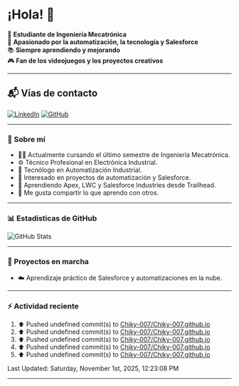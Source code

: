 # ¡Hola! 👋

:rocket: **Estudiante de Ingeniería Mecatrónica**  
:robot: **Apasionado por la automatización, la tecnología y Salesforce**  
:books: **Siempre aprendiendo y mejorando**  
🎮 **Fan de los videojuegos y los proyectos creativos**

---

## 📬 Vías de contacto

[![LinkedIn](https://img.shields.io/badge/LinkedIn-Camilo-blue?style=for-the-badge&logo=linkedin)](https://www.linkedin.com/in/andreycamiloromero/)
[![GitHub](https://img.shields.io/badge/GitHub-Camilo-black?style=for-the-badge&logo=github)](https://github.com/Chiky-007)

---

### 🚀 Sobre mí

- 👨‍🎓 Actualmente cursando el último semestre de Ingeniería Mecatrónica.  
- ⚙️ Técnico Profesional en Electrónica Industrial.  
- 🤖 Tecnólogo en Automatización Industrial.  
- 🧠 Interesado en proyectos de automatización y Salesforce.  
- 🌱 Aprendiendo Apex, LWC y Salesforce Industries desde Trailhead.  
- 💬 Me gusta compartir lo que aprendo con otros.

---

### 📊 Estadísticas de GitHub

![GitHub Stats](https://github-readme-stats.vercel.app/api?username=Chiky-007&show_icons=true&theme=radical)

---

### 🚧 Proyectos en marcha

- ☁️ Aprendizaje práctico de Salesforce y automatizaciones en la nube.

---

### ⚡ Actividad reciente
<!--RECENT_ACTIVITY:start-->
1. ⬆️ Pushed undefined commit(s) to [Chiky-007/Chiky-007.github.io](https://github.com/Chiky-007/Chiky-007.github.io)<br>
2. ⬆️ Pushed undefined commit(s) to [Chiky-007/Chiky-007.github.io](https://github.com/Chiky-007/Chiky-007.github.io)<br>
3. ⬆️ Pushed undefined commit(s) to [Chiky-007/Chiky-007.github.io](https://github.com/Chiky-007/Chiky-007.github.io)<br>
4. ⬆️ Pushed undefined commit(s) to [Chiky-007/Chiky-007.github.io](https://github.com/Chiky-007/Chiky-007.github.io)<br>
5. ⬆️ Pushed undefined commit(s) to [Chiky-007/Chiky-007.github.io](https://github.com/Chiky-007/Chiky-007.github.io)<br>
<!--RECENT_ACTIVITY:end-->

<!--RECENT_ACTIVITY:last_update-->
Last Updated: Saturday, November 1st, 2025, 12:23:08 PM
<!--RECENT_ACTIVITY:last_update_end-->

---